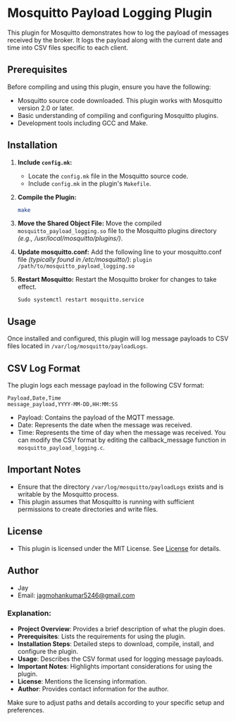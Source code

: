 # Mosquitto Payload Logging Plugin

This plugin for Mosquitto demonstrates how to log the payload of messages received by the broker. It logs the payload along with the current date and time into CSV files specific to each client.

## Prerequisites

Before compiling and using this plugin, ensure you have the following:

- Mosquitto source code downloaded. This plugin works with Mosquitto version 2.0 or later.
- Basic understanding of compiling and configuring Mosquitto plugins.
- Development tools including GCC and Make.

## Installation

1. **Include `config.mk`:**
   - Locate the `config.mk` file in the Mosquitto source code.
   - Include `config.mk` in the plugin's `Makefile`.

2. **Compile the Plugin:**
   ```bash
   make

3. **Move the Shared Object File:**
 Move the compiled `mosquitto_payload_logging.so` file to the Mosquitto plugins directory _(e.g., /usr/local/mosquitto/plugins/)_.

4. **Update mosquitto.conf:**
 Add the following line to your mosquitto.conf file _(typically found in /etc/mosquitto/)_:
      `plugin /path/to/mosquitto_payload_logging.so`

5. **Restart Mosquitto:**
 Restart the Mosquitto broker for changes to take effect.
    ```
    Sudo systemctl restart mosquitto.service
    ```

## Usage
Once installed and configured, this plugin will log message payloads to CSV files located in `/var/log/mosquitto/payloadLogs`.

## CSV Log Format
 The plugin logs each message payload in the following CSV format:
 
    
    Payload,Date,Time
    message_payload,YYYY-MM-DD,HH:MM:SS
    
  - Payload: Contains the payload of the MQTT message.
  - Date: Represents the date when the message was received.
  - Time: Represents the time of day when the message was received.
You can modify the CSV format by editing the callback_message function in `mosquitto_payload_logging.c`.

## Important Notes
  - Ensure that the directory `/var/log/mosquitto/payloadLogs` exists and is writable by the Mosquitto process.
  - This plugin assumes that Mosquitto is running with sufficient permissions to create directories and write files.

## License
  - This plugin is licensed under the MIT License. See [License](LICENSE) for details.

## Author
  - Jay
  - Email: jagmohankumar5246@gmail.com

### Explanation:

- **Project Overview**: Provides a brief description of what the plugin does.
- **Prerequisites**: Lists the requirements for using the plugin.
- **Installation Steps**: Detailed steps to download, compile, install, and configure the plugin.
- **Usage**: Describes the CSV format used for logging message payloads.
- **Important Notes**: Highlights important considerations for using the plugin.
- **License**: Mentions the licensing information.
- **Author**: Provides contact information for the author.

Make sure to adjust paths and details according to your specific setup and preferences.
